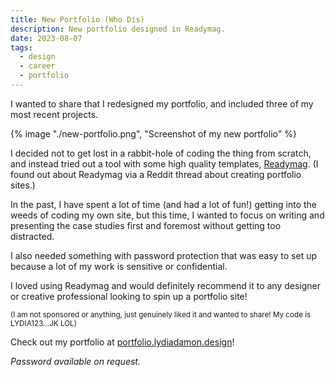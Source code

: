 ```yaml
---
title: New Portfolio (Who Dis)
description: New portfolio designed in Readymag.
date: 2023-08-07
tags:
  - design
  - career
  - portfolio
---
```


I wanted to share that I redesigned my portfolio, and included three of my most recent projects.

{% image "./new-portfolio.png", "Screenshot of my new portfolio" %}

I decided not to get lost in a rabbit-hole of coding the thing from scratch, and instead tried out a tool with some high quality templates, [Readymag](https://www.readymag.com). (I found out about Readymag via a Reddit thread about creating portfolio sites.)

In the past, I have spent a lot of time (and had a lot of fun!) getting into the weeds of coding my own site, but this time, I wanted to focus on writing and presenting the case studies first and foremost without getting too distracted. 

I also needed something with password protection that was easy to set up because a lot of my work is sensitive or confidential.

I loved using Readymag and would definitely recommend it to any designer or creative professional looking to spin up a portfolio site!

<small>(I am not sponsored or anything, just genuinely liked it and wanted to share! My code is LYDIA123...JK LOL)</small>

Check out my portfolio at [portfolio.lydiadamon.design](https://portfolio.lydiadamon.design)!

*Password available on request.*


